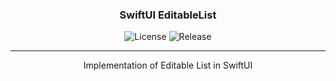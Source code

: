 

<h3 align="center">SwiftUI EditableList</h3>

<div align="center">

![License](https://img.shields.io/github/license/Changemin/EditableList?style=for-the-badge)
![Release](https://img.shields.io/github/v/release/Changemin/EditableList?style=for-the-badge)


</div>

---

<p align="center"> 
    Implementation of Editable List in SwiftUI
    <br> 
</p>
